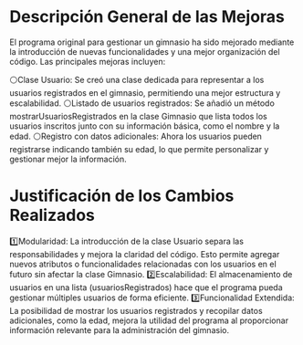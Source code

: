 # Descripción General de las Mejoras
El programa original para gestionar un gimnasio ha sido mejorado mediante la introducción de nuevas funcionalidades y una mejor organización del código. Las principales mejoras incluyen:

⚪Clase Usuario: Se creó una clase dedicada para representar a los usuarios registrados en el gimnasio, permitiendo una mejor estructura y escalabilidad.
⚪Listado de usuarios registrados: Se añadió un método mostrarUsuariosRegistrados en la clase Gimnasio que lista todos los usuarios inscritos junto con su información básica, como el nombre y la edad.
⚪Registro con datos adicionales: Ahora los usuarios pueden registrarse indicando también su edad, lo que permite personalizar y gestionar mejor la información.

# Justificación de los Cambios Realizados
1️⃣Modularidad: La introducción de la clase Usuario separa las responsabilidades y mejora la claridad del código. Esto permite agregar nuevos atributos o funcionalidades relacionadas con los usuarios en el futuro sin afectar la clase Gimnasio.
2️⃣Escalabilidad: El almacenamiento de usuarios en una lista (usuariosRegistrados) hace que el programa pueda gestionar múltiples usuarios de forma eficiente.
3️⃣Funcionalidad Extendida: La posibilidad de mostrar los usuarios registrados y recopilar datos adicionales, como la edad, mejora la utilidad del programa al proporcionar información relevante para la administración del gimnasio.
